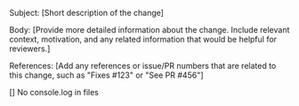 Subject:
[Short description of the change]

Body:
[Provide more detailed information about the change.
Include relevant context, motivation, and any related
information that would be helpful for reviewers.]

References:
[Add any references or issue/PR numbers that are related to this change,
such as "Fixes #123" or "See PR #456"]

[] No console.log in files
